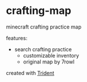 # crafting-map
minecraft crafting practice map

features:
* search crafting practice
  * customizable inventory
  * original map by 7rowl

created with [Trident](https://energyxxer.com/trident/)
